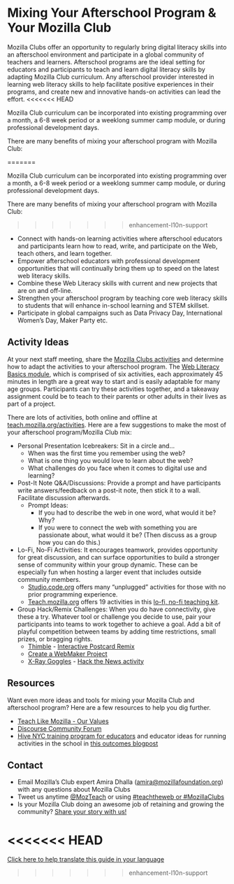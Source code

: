 # Mixing Your Afterschool Program & Your Mozilla Club

Mozilla Clubs offer an opportunity to regularly bring digital literacy skills into an afterschool environment and participate in a global community of teachers and learners.  Afterschool programs are the ideal setting for educators and participants to teach and learn digital literacy skills by adapting Mozilla Club curriculum. Any afterschool provider interested in learning web literacy skills to help facilitate positive experiences in their programs, and create new and innovative hands-on activities can lead the effort.
<<<<<<< HEAD

Mozilla Club curriculum can be incorporated into existing programming over a month, a 6-8 week period or a weeklong  summer camp module, or during professional development days.

There are many benefits of mixing your afterschool program with Mozilla Club:

=======

Mozilla Club curriculum can be incorporated into existing programming over a month, a 6-8 week period or a weeklong  summer camp module, or during professional development days.

There are many benefits of mixing your afterschool program with Mozilla Club:

>>>>>>> enhancement-l10n-support
* Connect with hands-on learning activities where afterschool educators and participants learn how to read, write, and participate on the Web, teach others, and learn together.  
* Empower afterschool educators with professional development opportunities that will continually bring them up to speed on the latest web literacy skills.
* Combine these Web Literacy skills with current and new projects that are on and off-line.
* Strengthen your afterschool program by teaching core web literacy skills to students that will enhance in-school learning and STEM skillset.
* Participate in global campaigns such as Data Privacy Day, International Women’s Day, Maker Party etc.

## Activity Ideas
At your next staff meeting, share the [Mozilla Clubs activities](https://teach.mozilla.org/activities/) and determine how to adapt the activities to your afterschool program.  The [Web Literacy Basics module](https://teach.mozilla.org/activities/web-lit-basics/), which is comprised of six activities, each approximately 45 minutes in length are a great way to start and is easily adaptable for many age groups. Participants can try these activities together, and a takeaway assignment could be to teach to their parents or other adults in their lives as part of a project.

There are lots of activities, both online and offline at [teach.mozilla.org/activities](http://teach.mozilla.org/activities). Here are a few suggestions to make the most of your afterschool program/Mozilla Club mix:

* Personal Presentation Icebreakers: Sit in a circle and...
  * When was the first time you remember using the web?
  * What is one thing you would love to learn about the web?
  * What challenges do you face when it comes to digital use and learning?
* Post-It Note Q&A/Discussions: Provide a prompt and have participants write answers/feedback on a post-it note, then stick it to a wall. Facilitate discussion afterwards.
  * Prompt Ideas:
    * If you had to describe the web in one word, what would it be? Why?
    * If you were to connect the web with something you are passionate about, what would it be? (Then discuss as a group how you can do this.)
* Lo-Fi, No-Fi Activities: It encourages teamwork, provides opportunity for great discussion, and can surface opportunities to build a stronger sense of community within your group dynamic. These can be especially fun when hosting a larger event that includes outside community members.
  * [Studio.code.org](http://studio.code.org) offers many “unplugged” activities for those with no prior programming experience.
  * [Teach.mozilla.org](http://teach.mozilla.org) offers 19 activities in this [lo-fi, no-fi teaching kit](https://laura.makes.org/thimble/MTUyODMwNDY0/lofi-nofi-teaching-kit).
* Group Hack/Remix Challenges: When you do have connectivity, give these a try. Whatever tool or challenge you decide to use, pair your participants into teams to work together to achieve a goal. Add a bit of playful competition between teams by adding time restrictions, small prizes, or bragging rights.
  * [Thimble](https://thimble.mozilla.org/) - [Interactive Postcard Remix](https://thimble.mozilla.org/anonymous/168ddc95-94a9-4680-b5cc-0727f62e1e84/75)
  * [Create a WebMaker Project](http://mozilla.github.io/webmaker-curriculum/MobileWeb/create-webmaker-project.html)
  * [X-Ray Goggles](https://webmaker.org/en-US/goggles) - [Hack the News activity](http://mozilla.github.io/webmaker-curriculum/WebLiteracyBasics-I/session02-hackthenews.html)
 
## Resources
Want even more ideas and tools for mixing your Mozilla Club and afterschool program? Here are a few resources to help you dig further.

* [Teach Like Mozilla - Our Values](https://teach.mozilla.org/teach-like-mozilla/)
* [Discourse Community Forum](https://discourse.webmaker.org)
* [Hive NYC training program for educators](http://hivenyc.org/2015/02/18/ippd-training-doe-educators/) and educator ideas for running activities in the school in [this outcomes blogpost](http://hivenyc.org/2015/04/07/outcomes-of-a-connected-learning-and-web-literacy-training-for-nyc-doe-educators/)

## Contact
* Email Mozilla’s Club expert Amira Dhalla (amira@mozillafoundation.org) with any questions about Mozilla Clubs
* Tweet us anytime [@MozTeach](https://twitter.com/mozteach) or using [#teachtheweb or #MozillaClubs](https://twitter.com/search?src=typd&q=%23teachtheweb)
* Is your Mozilla Club doing an awesome job of retaining and growing the community? [Share your story with us!](https://docs.google.com/a/mozillafoundation.org/forms/d/1bOXV1OiF2EKS5KprlnzfFpwaoVNwxLAwN_UEq6hGKqU/viewform)


<<<<<<< HEAD
=======
[Click here to help translate this guide in your language](/l10n-editor/#afterschool-program)
>>>>>>> enhancement-l10n-support
